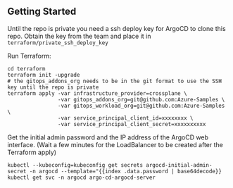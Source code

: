 ## Getting Started

Until the repo is private you need a ssh deploy key for ArgoCD to clone this repo.
Obtain the key from the team and place it in `terraform/private_ssh_deploy_key`

Run Terraform:

```
cd terraform
terraform init -upgrade
# the gitops_addons_org needs to be in the git format to use the SSH key until the repo is private
terraform apply -var infrastructure_provider=crossplane \
                -var gitops_addons_org=git@github.com:Azure-Samples \
                -var gitops_workload_org=git@github.com:Azure-Samples \
                -var service_principal_client_id=xxxxxxxx \
                -var service_principal_client_secret=xxxxxxxxxx
```

Get the initial admin password and the IP address of the ArgoCD web interface.
(Wait a few minutes for the LoadBalancer to be created after the Terraform apply)

```
kubectl --kubeconfig=kubeconfig get secrets argocd-initial-admin-secret -n argocd --template="{{index .data.password | base64decode}}
kubectl get svc -n argocd argo-cd-argocd-server
```